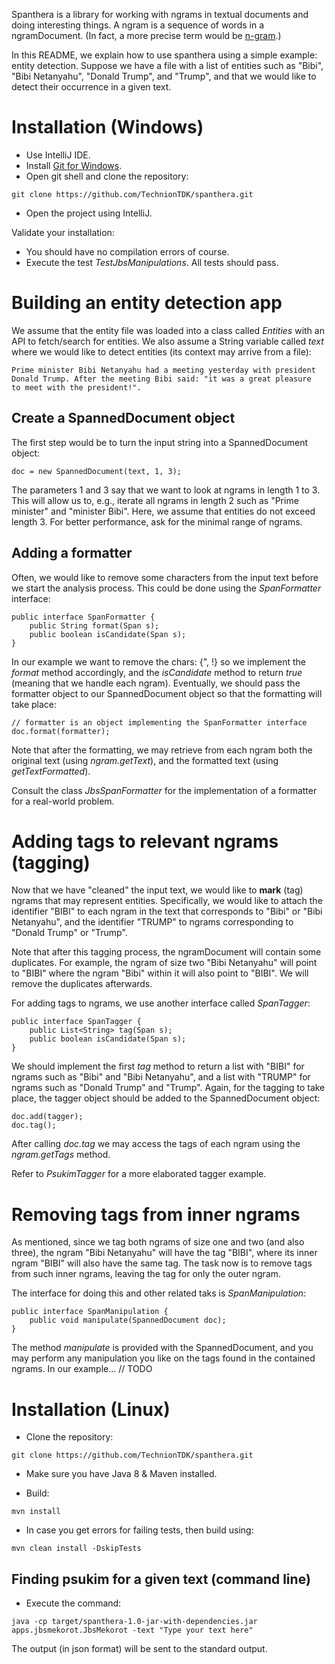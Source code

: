 Spanthera is a library for working with ngrams in textual documents
and doing interesting things. A ngram is a sequence of words in a ngramDocument. (In fact,
a more precise term would be [n-gram](https://en.wikipedia.org/wiki/N-gram).)

In this README, we explain how to use spanthera using a simple example: entity detection.
Suppose we have a file with a list of entities
such as "Bibi", "Bibi Netanyahu", "Donald Trump", and "Trump",
and that we would like to detect their occurrence in a given text.  

# Installation (Windows)
- Use IntelliJ IDE.
- Install [Git for Windows](https://git-scm.com/download/win).
- Open git shell and clone the repository:
```
git clone https://github.com/TechnionTDK/spanthera.git
```
- Open the project using IntelliJ.
 
 Validate your installation:
 - You should have no compilation errors of course.
 - Execute the test *TestJbsManipulations*. All tests should pass.

# Building an entity detection app
We assume that the entity file was loaded into a class called *Entities* with an API
to fetch/search for entities. We also assume a String variable called *text*
where we would like to detect entities (its context may arrive from a file):

```
Prime minister Bibi Netanyahu had a meeting yesterday with president
Donald Trump. After the meeting Bibi said: "it was a great pleasure
to meet with the president!". 
```

## Create a SpannedDocument object
The first step would be to turn the input string into a SpannedDocument object:
```
doc = new SpannedDocument(text, 1, 3);
```

The parameters 1 and 3 say that we want to look at ngrams in length 1 to 3. This will allow
us to, e.g., iterate all ngrams in length 2 such as "Prime minister" and "minister Bibi". Here,
we assume that entities do not exceed length 3. For better performance, ask for the minimal
range of ngrams.

## Adding a formatter
Often, we would like to remove some characters from the input text before
we start the analysis process. This could be done
using the *SpanFormatter* interface:

```
public interface SpanFormatter {
    public String format(Span s);
    public boolean isCandidate(Span s);
}
``` 

In our example we want to remove the chars: {", !} so we implement the *format* method
accordingly, and the *isCandidate* method to return *true* (meaning that we handle each ngram).
Eventually, we should pass the formatter object to our SpannedDocument
object so that the formatting will take place:

```
// formatter is an object implementing the SpanFormatter interface
doc.format(formatter);
```

Note that after the formatting, we may retrieve from each ngram both the original text
(using *ngram.getText*),
and the formatted text (using *getTextFormatted*).

Consult the class *JbsSpanFormatter* for the implementation of a
formatter for a real-world problem.  

# Adding tags to relevant ngrams (tagging)
Now that we have "cleaned" the input text, we would like to **mark** (tag) ngrams that
may represent entities. Specifically, we would like to attach the identifier "BIBI" to
each ngram in the text that corresponds to "Bibi" or "Bibi Netanyahu", and the
identifier "TRUMP" to ngrams corresponding to "Donald Trump" or "Trump".

Note that after this tagging process, the ngramDocument will contain some duplicates.
For example, the ngram of size two "Bibi Netanyahu" will point to "BIBI" where the ngram
"Bibi" within it will also point to "BIBI". We will remove the duplicates afterwards.

For adding tags to ngrams, we use another interface called *SpanTagger*:
```
public interface SpanTagger {
    public List<String> tag(Span s);
    public boolean isCandidate(Span s);
}
```
We should implement the first *tag* method to return a list with "BIBI" for ngrams such
as "Bibi" and "Bibi Netanyahu", and a list with "TRUMP" for ngrams such as "Donald Trump"
and "Trump". Again, for the tagging to take place, the tagger object should be added
to the SpannedDocument object:
```
doc.add(tagger);
doc.tag();
```

After calling *doc.tag* we may access the tags of each ngram using the *ngram.getTags* method.

Refer to *PsukimTagger* for a more elaborated tagger example. 

# Removing tags from inner ngrams
As mentioned, since we tag both ngrams of size one and two (and also three),
the ngram "Bibi Netanyahu" will have the tag "BIBI", where its inner ngram "BIBI" will also
have the same tag. The task now is to remove tags from such inner ngrams, leaving the tag for
only the outer ngram.

The interface for doing this and other related taks is *SpanManipulation*:
```
public interface SpanManipulation {
    public void manipulate(SpannedDocument doc);
}
```

The method *manipulate* is provided with the SpannedDocument,
and you may perform any manipulation you like on the tags found in the contained ngrams.
In our example... // TODO

# Installation (Linux)
- Clone the repository:
```
git clone https://github.com/TechnionTDK/spanthera.git
```

- Make sure you have Java 8 & Maven installed.

- Build:
```
mvn install
```

- In case you get errors for failing tests, then build using:
```
mvn clean install -DskipTests
```

## Finding psukim for a given text (command line)
- Execute the command:
```
java -cp target/spanthera-1.0-jar-with-dependencies.jar apps.jbsmekorot.JbsMekorot -text "Type your text here"
```

The output (in json format) will be sent to the standard output.
